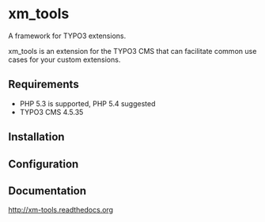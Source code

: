 # xm_tools
A framework for TYPO3 extensions.

xm_tools is an extension for the TYPO3 CMS that can facilitate common use cases for your custom extensions.

## Requirements

* PHP 5.3 is supported, PHP 5.4 suggested
* TYPO3 CMS 4.5.35

## Installation


## Configuration

## Documentation

http://xm-tools.readthedocs.org